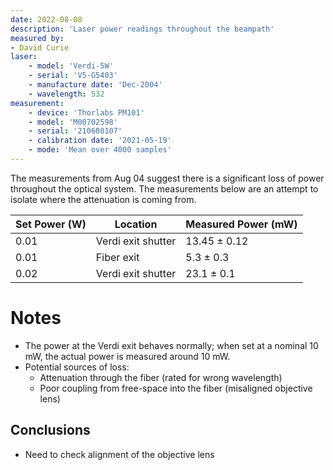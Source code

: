 ```yaml
---
date: 2022-08-08
description: 'Laser power readings throughout the beampath'
measured by:
- David Curie
laser:
    - model: 'Verdi-5W'
    - serial: 'V5-G5403'
    - manufacture date: 'Dec-2004'
    - wavelength: 532
measurement:
    - device: 'Thorlabs PM101'
    - model: 'M00702598'
    - serial: '210608107'
    - calibration date: '2021-05-19'
    - mode: 'Mean over 4000 samples'
---
```


The measurements from Aug 04 suggest there is a significant loss of power
throughout the optical system. The measurements below are an attempt to isolate
where the attenuation is coming from.

| Set Power (W) | Location           | Measured Power (mW) |
|---------------|--------------------|---------------------|
| 0.01          | Verdi exit shutter | 13.45 ± 0.12        |
| 0.01          | Fiber exit         | 5.3 ± 0.3           |
| 0.02          | Verdi exit shutter | 23.1  ± 0.1         |
# Notes

- The power at the Verdi exit behaves normally; when set at a nominal 10 mW,
  the actual power is measured around 10 mW.
- Potential sources of loss:
    - Attenuation through the fiber (rated for wrong wavelength)
    - Poor coupling from free-space into the fiber (misaligned objective lens)

## Conclusions

- Need to check alignment of the objective lens
